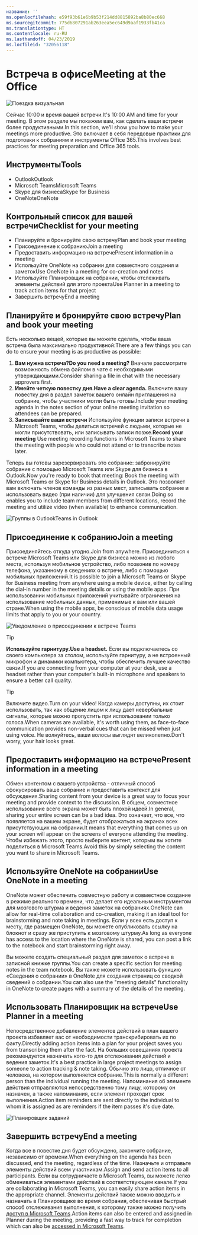 ```yaml
---
название: ''
ms.openlocfilehash: e59f93b61e6b9b53f214dd8815892ba8b80ec668
ms.sourcegitcommit: 775d6807291ab263eea5ec649d9aaf1933fb41ca
ms.translationtype: HT
ms.contentlocale: ru-RU
ms.lasthandoff: 04/23/2019
ms.locfileid: "32056118"
---
```

# <a name="meeting-at-the-office"></a><span data-ttu-id="4f2eb-102">Встреча в офисе</span><span class="sxs-lookup"><span data-stu-id="4f2eb-102">Meeting at the Office</span></span>

![Поездка визуальная](media/ditl_meeting.png)

<span data-ttu-id="4f2eb-104">Сейчас 10:00 и время вашей встречи.</span><span class="sxs-lookup"><span data-stu-id="4f2eb-104">It's 10:00 AM and time for your meeting.</span></span> <span data-ttu-id="4f2eb-105">В этом разделе мы покажем вам, как сделать ваши встречи более продуктивными.</span><span class="sxs-lookup"><span data-stu-id="4f2eb-105">In this section, we'll show you how to make your meetings more productive.</span></span>  <span data-ttu-id="4f2eb-106">Это включает в себя передовые практики для подготовки к собраниям и инструменты Office 365.</span><span class="sxs-lookup"><span data-stu-id="4f2eb-106">This involves best practices for meeting preparation and Office 365 tools.</span></span>  

## <a name="tools"></a><span data-ttu-id="4f2eb-107">Инструменты</span><span class="sxs-lookup"><span data-stu-id="4f2eb-107">Tools</span></span>
- <span data-ttu-id="4f2eb-108">Outlook</span><span class="sxs-lookup"><span data-stu-id="4f2eb-108">Outlook</span></span>
- <span data-ttu-id="4f2eb-109">Microsoft Teams</span><span class="sxs-lookup"><span data-stu-id="4f2eb-109">Microsoft Teams</span></span>
- <span data-ttu-id="4f2eb-110">Skype для бизнеса</span><span class="sxs-lookup"><span data-stu-id="4f2eb-110">Skype for Business</span></span>
- <span data-ttu-id="4f2eb-111">OneNote</span><span class="sxs-lookup"><span data-stu-id="4f2eb-111">OneNote</span></span>

## <a name="checklist-for-your-meeting"></a><span data-ttu-id="4f2eb-112">Контрольный список для вашей встречи</span><span class="sxs-lookup"><span data-stu-id="4f2eb-112">Checklist for your meeting</span></span>
- <span data-ttu-id="4f2eb-113">Планируйте и бронируйте свою встречу</span><span class="sxs-lookup"><span data-stu-id="4f2eb-113">Plan and book your meeting</span></span>
- <span data-ttu-id="4f2eb-114">Присоединение к собранию</span><span class="sxs-lookup"><span data-stu-id="4f2eb-114">Join a meeting</span></span>
- <span data-ttu-id="4f2eb-115">Предоставить информацию на встрече</span><span class="sxs-lookup"><span data-stu-id="4f2eb-115">Present information in a meeting</span></span>
- <span data-ttu-id="4f2eb-116">Используйте OneNote на собрании для совместного создания и заметок</span><span class="sxs-lookup"><span data-stu-id="4f2eb-116">Use OneNote in a meeting for co-creation and notes</span></span>
- <span data-ttu-id="4f2eb-117">Используйте Планировщик на собрании, чтобы отслеживать элементы действий для этого проекта</span><span class="sxs-lookup"><span data-stu-id="4f2eb-117">Use Planner in a meeting to track action items for that project</span></span>
- <span data-ttu-id="4f2eb-118">Завершить встречу</span><span class="sxs-lookup"><span data-stu-id="4f2eb-118">End a meeting</span></span>
 
## <a name="plan-and-book-your-meeting"></a><span data-ttu-id="4f2eb-119">Планируйте и бронируйте свою встречу</span><span class="sxs-lookup"><span data-stu-id="4f2eb-119">Plan and book your meeting</span></span>
<span data-ttu-id="4f2eb-120">Есть несколько вещей, которые вы можете сделать, чтобы ваша встреча была максимально продуктивной:</span><span class="sxs-lookup"><span data-stu-id="4f2eb-120">There are a few things you can do to ensure your meeting is as productive as possible:</span></span>

1. <span data-ttu-id="4f2eb-121">**Вам нужна встреча?**</span><span class="sxs-lookup"><span data-stu-id="4f2eb-121">**Do you need a meeting?**</span></span> <span data-ttu-id="4f2eb-122">Вначале рассмотрите возможность обмена файлом в чате с необходимыми утверждающими.</span><span class="sxs-lookup"><span data-stu-id="4f2eb-122">Consider sharing a file in chat with the necessary approvers first.</span></span>  
1. <span data-ttu-id="4f2eb-123">**Имейте четкую повестку дня.**</span><span class="sxs-lookup"><span data-stu-id="4f2eb-123">**Have a clear agenda.**</span></span>  <span data-ttu-id="4f2eb-124">Включите вашу повестку дня в раздел заметок вашего онлайн приглашения на собрание, чтобы участники могли быть готовы.</span><span class="sxs-lookup"><span data-stu-id="4f2eb-124">Include your meeting agenda in the notes section of your online meeting invitation so attendees can be prepared.</span></span>
1. <span data-ttu-id="4f2eb-125">**Записывайте ваши встречи**  Используйте функции записи встречи в Microsoft Teams, чтобы делиться встречей с людьми, которые не могли присутствовать, или записывать записи позже.</span><span class="sxs-lookup"><span data-stu-id="4f2eb-125">**Record your meeting**  Use meeting recording functions in Microsoft Teams to share the meeting with people who could not attend or to transcribe notes later.</span></span>  

<span data-ttu-id="4f2eb-126">Теперь вы готовы зарезервировать это собрание: забронируйте собрание с помощью Microsoft Teams или Skype для бизнеса в Outlook.</span><span class="sxs-lookup"><span data-stu-id="4f2eb-126">Now you're ready to book that meeting:  Book the meeting with Microsoft Teams or Skype for Business details in Outlook.</span></span> <span data-ttu-id="4f2eb-127">Это позволяет вам включать членов команды из разных мест, записывать собрание и использовать видео (при наличии) для улучшения связи.</span><span class="sxs-lookup"><span data-stu-id="4f2eb-127">Doing so enables you to include team members from different locations, record the meeting and utilize video (when available) to enhance communication.</span></span> 

![<span data-ttu-id="4f2eb-128">Группы в Outlook</span><span class="sxs-lookup"><span data-stu-id="4f2eb-128">Teams in Outlook</span></span> ](media/ditl_teamsoutlook.png)

## <a name="join-a-meeting"></a><span data-ttu-id="4f2eb-129">Присоединение к собранию</span><span class="sxs-lookup"><span data-stu-id="4f2eb-129">Join a meeting</span></span>
<span data-ttu-id="4f2eb-130">Присоединяйтесь откуда угодно.</span><span class="sxs-lookup"><span data-stu-id="4f2eb-130">Join from anywhere.</span></span> <span data-ttu-id="4f2eb-131">Присоединиться к встрече Microsoft Teams или Skype для бизнеса можно из любого места, используя мобильное устройство, либо позвонив по номеру телефона, указанному в сведениях о встрече, либо с помощью мобильных приложений.</span><span class="sxs-lookup"><span data-stu-id="4f2eb-131">It is possible to join a Microsoft Teams or Skype for Business meeting from anywhere using a mobile device, either by calling the dial-in number in the meeting details or using the mobile apps.</span></span> <span data-ttu-id="4f2eb-132">При использовании мобильных приложений учитывайте ограничения на использование мобильных данных, применимые к вам или вашей стране.</span><span class="sxs-lookup"><span data-stu-id="4f2eb-132">When using the mobile apps, be conscious of mobile data usage limits that apply to you or your country.</span></span>

![Уведомление о присоединении к встрече Teams](media/ditl_teamsjoin.png)

> [!TIP]
> <span data-ttu-id="4f2eb-134">**Используйте гарнитуру.**</span><span class="sxs-lookup"><span data-stu-id="4f2eb-134">**Use a headset.**</span></span> <span data-ttu-id="4f2eb-135">Если вы подключаетесь со своего компьютера за столом, используйте гарнитуру, а не встроенный микрофон и динамики компьютера, чтобы обеспечить лучшее качество связи.</span><span class="sxs-lookup"><span data-stu-id="4f2eb-135">If you are connecting from your computer at your desk, use a headset rather than your computer's built-in microphone and speakers to ensure a better call quality.</span></span>

> [!TIP]
> <span data-ttu-id="4f2eb-136">Включите видео.</span><span class="sxs-lookup"><span data-stu-id="4f2eb-136">Turn on your video!</span></span> <span data-ttu-id="4f2eb-137">Когда камеры доступны, их стоит использовать, так как общение лицом к лицу дает невербальные сигналы, которые можно пропустить при использовании только голоса.</span><span class="sxs-lookup"><span data-stu-id="4f2eb-137">When cameras are available, it's worth using them, as face-to-face communication provides non-verbal cues that can be missed when just using voice.</span></span> <span data-ttu-id="4f2eb-138">Не волнуйтесь, ваши волосы выглядят великолепно.</span><span class="sxs-lookup"><span data-stu-id="4f2eb-138">Don't worry, your hair looks great.</span></span> 

## <a name="present-information-in-a-meeting"></a><span data-ttu-id="4f2eb-139">Предоставить информацию на встрече</span><span class="sxs-lookup"><span data-stu-id="4f2eb-139">Present information in a meeting</span></span>
<span data-ttu-id="4f2eb-140">Обмен контентом с вашего устройства - отличный способ сфокусировать ваше собрание и предоставить контекст для обсуждения.</span><span class="sxs-lookup"><span data-stu-id="4f2eb-140">Sharing content from your device is a great way to focus your meeting and provide context to the discussion.</span></span> <span data-ttu-id="4f2eb-141">В общем, совместное использование всего экрана может быть плохой идеей.</span><span class="sxs-lookup"><span data-stu-id="4f2eb-141">In general, sharing your entire screen can be a bad idea.</span></span> <span data-ttu-id="4f2eb-142">Это означает, что все, что появляется на вашем экране, будет отображаться на экранах всех присутствующих на собрании.</span><span class="sxs-lookup"><span data-stu-id="4f2eb-142">It means that everything that comes up on your screen will appear on the screens of everyone attending the meeting.</span></span> <span data-ttu-id="4f2eb-143">Чтобы избежать этого, просто выберите контент, которым вы хотите поделиться в Microsoft Teams.</span><span class="sxs-lookup"><span data-stu-id="4f2eb-143">Avoid this by simply selecting the content you want to share in Microsoft Teams.</span></span> 

## <a name="use-onenote-in-a-meeting"></a><span data-ttu-id="4f2eb-144">Используйте OneNote на собрании</span><span class="sxs-lookup"><span data-stu-id="4f2eb-144">Use OneNote in a meeting</span></span>
<span data-ttu-id="4f2eb-145">OneNote может обеспечить совместную работу и совместное создание в режиме реального времени, что делает его идеальным инструментом для мозгового штурма и ведения заметок на собраниях.</span><span class="sxs-lookup"><span data-stu-id="4f2eb-145">OneNote can allow for real-time collaboration and co-creation, making it an ideal tool for brainstorming and note taking in meetings.</span></span> <span data-ttu-id="4f2eb-146">Если у всех есть доступ к месту, где размещен OneNote, вы можете опубликовать ссылку на блокнот и сразу же приступить к мозговому штурму.</span><span class="sxs-lookup"><span data-stu-id="4f2eb-146">As long as everyone has access to the location where the OneNote is shared, you can post a link to the notebook and start brainstorming right away.</span></span>

<span data-ttu-id="4f2eb-147">Вы можете создать специальный раздел для заметок о встрече в записной книжке группы.</span><span class="sxs-lookup"><span data-stu-id="4f2eb-147">You can create a specific section for meeting notes in the team notebook.</span></span> <span data-ttu-id="4f2eb-148">Вы также можете использовать функцию «Сведения о собрании» в OneNote для создания страниц со сводкой сведений о собрании.</span><span class="sxs-lookup"><span data-stu-id="4f2eb-148">You can also use the "meeting details" functionality in OneNote to create pages with a summary of the details of the meeting.</span></span>

## <a name="use-planner-in-a-meeting"></a><span data-ttu-id="4f2eb-149">Использовать Планировщик на встрече</span><span class="sxs-lookup"><span data-stu-id="4f2eb-149">Use Planner in a meeting</span></span>
<span data-ttu-id="4f2eb-150">Непосредственное добавление элементов действий в план вашего проекта избавляет вас от необходимости транскрибировать их по факту.</span><span class="sxs-lookup"><span data-stu-id="4f2eb-150">Directly adding action items into a plan for your project saves you from transcribing them after the fact.</span></span> <span data-ttu-id="4f2eb-151">На больших совещаниях проекта рекомендуется назначать кого-то для отслеживания действий и ведения заметок.</span><span class="sxs-lookup"><span data-stu-id="4f2eb-151">It's a best practice in large project meetings to assign someone to action tracking & note taking.</span></span> <span data-ttu-id="4f2eb-152">Обычно это лицо, отличное от человека, на котором выполняется собрание.</span><span class="sxs-lookup"><span data-stu-id="4f2eb-152">This is normally a different person than the individual running the meeting.</span></span> <span data-ttu-id="4f2eb-153">Напоминания об элементе действия отправляются непосредственно тому лицу, которому он назначен, а также напоминания, если элемент проходит срок выполнения.</span><span class="sxs-lookup"><span data-stu-id="4f2eb-153">Action item reminders are sent directly to the individual to whom it is assigned as are reminders if the item passes it's due date.</span></span> 

![Планировщик заданий](media/ditl_task.png)

## <a name="end-a-meeting"></a><span data-ttu-id="4f2eb-155">Завершить встречу</span><span class="sxs-lookup"><span data-stu-id="4f2eb-155">End a meeting</span></span>
<span data-ttu-id="4f2eb-156">Когда все в повестке дня будет обсуждено, закончите собрание, независимо от времени.</span><span class="sxs-lookup"><span data-stu-id="4f2eb-156">When everything on the agenda has been discussed, end the meeting, regardless of the time.</span></span> <span data-ttu-id="4f2eb-157">Назначьте и отправьте элементы действий всем участникам.</span><span class="sxs-lookup"><span data-stu-id="4f2eb-157">Assign and send action items to all participants.</span></span> <span data-ttu-id="4f2eb-158">Если вы сотрудничаете в Microsoft Teams, вы можете легко обмениваться элементами действий в соответствующем канале.</span><span class="sxs-lookup"><span data-stu-id="4f2eb-158">If you are collaborating in Microsoft Teams, you can easily share action items in the appropriate channel.</span></span> <span data-ttu-id="4f2eb-159">Элементы действий также можно вводить и назначать в Планировщике во время собрания, обеспечивая быстрый способ отслеживания выполнения, к которому также можно получить [доступ в Microsoft Teams](https://support.office.com/ru-RU/article/use-planner-in-microsoft-teams-62798a9f-e8f7-4722-a700-27dd28a06ee0).</span><span class="sxs-lookup"><span data-stu-id="4f2eb-159">Action items can also be entered and assigned in Planner during the meeting, providing a fast way to track for completion which can also be [accessed in Microsoft Teams](https://support.office.com/ru-RU/article/use-planner-in-microsoft-teams-62798a9f-e8f7-4722-a700-27dd28a06ee0).</span></span> 
